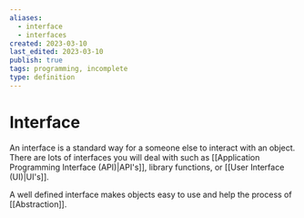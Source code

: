 ```yaml
---
aliases:
  - interface
  - interfaces
created: 2023-03-10
last_edited: 2023-03-10
publish: true
tags: programming, incomplete
type: definition
---
```

# Interface

An interface is a standard way for a someone else to interact with an object. There are lots of interfaces you will deal with such as [[Application Programming Interface (API)|API's]], library functions, or [[User Interface (UI)|UI's]].

A well defined interface makes objects easy to use and help the process of [[Abstraction]].
